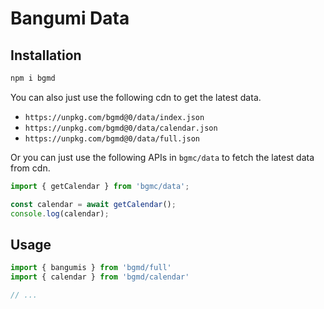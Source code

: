# Bangumi Data

## Installation

```bash
npm i bgmd
```

You can also just use the following cdn to get the latest data.

- `https://unpkg.com/bgmd@0/data/index.json`
- `https://unpkg.com/bgmd@0/data/calendar.json`
- `https://unpkg.com/bgmd@0/data/full.json`

Or you can just use the following APIs in `bgmc/data` to fetch the latest data from cdn.

```ts
import { getCalendar } from 'bgmc/data';

const calendar = await getCalendar();
console.log(calendar);
```

## Usage

```ts
import { bangumis } from 'bgmd/full'
import { calendar } from 'bgmd/calendar'

// ...
```
